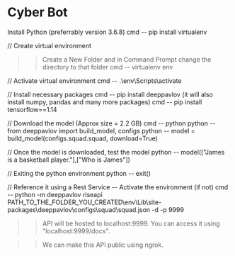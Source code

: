 # Cyber Bot

Install Python (preferrably version 3.6.8)
cmd -- pip install virtualenv

// Create virtual environment
>> Create a New Folder and in Command Prompt change the directory to that folder
cmd -- virtualenv env

// Activate virtual environment
cmd -- .\env\Scripts\activate

// Install necessary packages
cmd -- pip install deeppavlov (it will also install numpy, pandas and many more packages)
cmd -- pip install tensorflow==1.14

// Download the model (Approx size = 2.2 GB)
cmd -- python
python -- from deeppavlov import build_model, configs
python -- model = build_model(configs.squad.squad, download=True)

// Once the model is downloaded, test the model
python -- model(["James is a basketball player."],["Who is James"])

// Exiting the python environment
python -- exit()

// Reference it using a Rest Service
-- Activate the environment (if not)
cmd -- python -m deeppavlov riseapi PATH_TO_THE_FOLDER_YOU_CREATED\env\Lib\site-packages\deeppavlov\configs\squad\squad.json -d -p 9999
>> API will be hosted to localhost:9999. You can access it using "localhost:9999/docs".

>> We can make this API public using ngrok.
